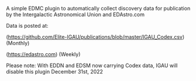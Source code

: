 A simple EDMC plugin to automatically collect discovery data for publication by the Intergalactic Astronomical Union and EDAstro.com

Data is posted at: 

(https://github.com/Elite-IGAU/publications/blob/master/IGAU_Codex.csv) (Monthly)

(https://edastro.com) (Weekly)

Please note: With EDDN and EDSM now carrying Codex data, 
IGAU will disable this plugin December 31st, 2022
